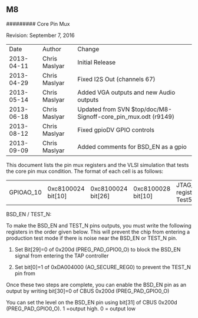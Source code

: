 ## M8

######### Core Pin Mux

Revision: September 7, 2016

|            |               |                                                                 |
|------------|---------------|-----------------------------------------------------------------|
| Date       | Author        | Change                                                          |
| 2013-04-11 | Chris Maslyar | Initial Release                                                 |
| 2013-04-29 | Chris Maslyar | Fixed I2S Out (channels 67)                                     |
| 2013-05-14 | Chris Maslyar | Added VGA outputs and new Audio outputs                         |
| 2013-06-18 | Chris Maslyar | Updated from SVN $top/doc/M8-Signoff-core\_pin\_mux.odt (r9149) |
| 2013-08-12 | Chris Maslyar | Fixed gpioDV GPIO controls                                      |
| 2013-09-09 | Chris Maslyar | Added comments for BSD\_EN as a gpio                            |

This document lists the pin mux registers and the VLSI simulation that
tests the core pin mux condition. The format of each cell is as follows:

|            |                      |                      |                      |                               |                                    |
|------------|----------------------|----------------------|----------------------|-------------------------------|------------------------------------|
| GPIOAO\_10 | 0xc8100024 bit\[10\] | 0xc8100024 bit\[26\] | 0xc8100028 bit\[10\] | JTAG\_Secure register Test536 | I2S\_LR\_CLK\_OUTReg\[28\] Test304 |

BSD\_EN / TEST\_N:

To make the BSD\_EN and TEST\_N pins outputs, you must write the
following registers in the order given below. This will prevent the chip
from entering a production test mode if there is noise near the BSD\_EN
or TEST\_N pin.

1.  Set Bit\[29\]=0 of 0x200d (PREG\_PAD\_GPIO0\_O) to block the BSD\_EN
    signal from entering the TAP controller

2.  Set bit\[0\]=1 of 0xDA004000 (AO\_SECURE\_REG0) to prevent the
    TEST\_N pin from

Once these two steps are complete, you can enable the BSD\_EN pin as an
output by writing bit\[30\]=0 of CBUS 0x200d (PREG\_PAD\_GPIO0\_O)

You can set the level on the BSD\_EN pin using bit\[31\] of CBUS 0x200d
(PREG\_PAD\_GPIO0\_O). 1 =output high. 0 = output low



